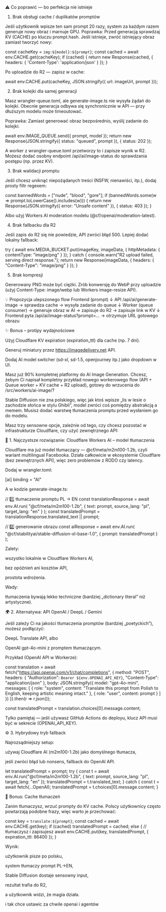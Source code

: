 ⚠️ Co poprawić — bo perfekcja nie istnieje
1. Brak obsługi cache / duplikatów promptów

Jeśli użytkownik wpisze ten sam prompt 20 razy, system za każdym razem generuje nowy obraz i marnuje GPU.
Poprawka:
Przed generacją sprawdzaj KV (CACHE) po kluczu prompt.hash.
Jeśli istnieje, zwróć istniejący obraz zamiast tworzyć nowy:

const cacheKey = `img:${model}:${prompt}`;
const cached = await env.CACHE.get(cacheKey);
if (cached) {
  return new Response(cached, { headers: { 'Content-Type': 'application/json' } });
}


Po uploadzie do R2 — zapisz w cache:

await env.CACHE.put(cacheKey, JSON.stringify({ url: imageUrl, prompt }));

2. Brak kolejki dla samej generacji

Masz wrangler-queue.toml, ale generate-image.ts nie wysyła żądań do kolejki.
Obecnie generacja odbywa się synchronicznie w API — przy dłuższym modelu może timeoutować.

Poprawka:
Zamiast generować obraz bezpośrednio, wyślij zadanie do kolejki:

await env.IMAGE_QUEUE.send({ prompt, model });
return new Response(JSON.stringify({ status: "queued", prompt }), { status: 202 });


A worker z wrangler-queue.toml przetworzy to i zapisze wynik w R2.
Możesz dodać osobny endpoint /api/ai/image-status do sprawdzania postępu (np. przez KV).

3. Brak walidacji promptu

Jeśli chcesz uniknąć niepożądanych treści (NSFW, nienawiści, itp.), dodaj prosty filtr regexem:

const bannedWords = ["nude", "blood", "gore"];
if (bannedWords.some(w => prompt.toLowerCase().includes(w))) {
  return new Response(JSON.stringify({ error: "Unsafe content" }), { status: 403 });
}


Albo użyj Workers AI moderation modelu (@cf/openai/moderation-latest).

4. Brak fallbacku dla R2

Jeśli zapis do R2 się nie powiedzie, API zwróci błąd 500.
Lepiej dodać lokalny fallback:

try {
  await env.MEDIA_BUCKET.put(imageKey, imageData, { httpMetadata: { contentType: "image/png" } });
} catch {
  console.warn("R2 upload failed, serving direct response.");
  return new Response(imageData, { headers: { "Content-Type": "image/png" } });
}

5. Brak kompresji

Generowany PNG może być ciężki.
Zrób konwersję do WebP przy uploadzie (użyj Content-Type: image/webp lub Workers image-resize API).

💡 Propozycja ulepszonego flow
Frontend (prompt) 
   ↓
API /api/ai/generate-image
   → sprawdza cache
   → wysyła zadanie do queue
   ↓
Worker (queue consumer)
   → generuje obraz w AI
   → zapisuje do R2
   → zapisuje link w KV
   ↓
Frontend pyta /api/ai/image-status?prompt=...
   → otrzymuje URL gotowego obrazu

✨ Bonus – protipy wydajnościowe

Użyj Cloudflare KV expiration (expiration_ttl) dla cache (np. 7 dni).

Generuj miniatury przez https://imagedelivery.net API.

Dodaj AI model switcher (sd-xl, sd-1.5, openjourney itp.) jako dropdown w UI.

Masz już 90% kompletnej platformy do AI Image Generation.
Chcesz, żebym Ci napisał kompletny przykład nowego workerowego flow (API + Queue worker + KV cache + R2 upload), gotowy do wrzucenia do /src/workers/ai-image/?

Stable Diffusion nie zna polskiego, więc jak ktoś wpisze „lis w lesie o zachodzie słońca w stylu Ghibli”, model zwróci coś pomiędzy abstrakcją a memem. Musisz dodać warstwę tłumaczenia promptu przed wysłaniem go do modelu.

Masz trzy sensowne opcje, zależnie od tego, czy chcesz pozostać w infrastrukturze Cloudflare, czy użyć zewnętrznego API:

🧩 1. Najczystsze rozwiązanie: Cloudflare Workers AI – model tłumaczenia

Cloudflare ma już model tłumaczący — @cf/meta/m2m100-1.2b, czyli wariant multilingual Facebooka.
Działa całkowicie w ekosystemie Cloudflare (bez zewnętrznych API), więc zero problemów z RODO czy latency.

Dodaj w wrangler.toml:

[ai]
binding = "AI"


A w kodzie generate-image.ts:

// 1️⃣ tłumaczenie promptu PL -> EN
const translationResponse = await env.AI.run(
  "@cf/meta/m2m100-1.2b",
  { text: prompt, source_lang: "pl", target_lang: "en" }
);
const translatedPrompt = translationResponse.translated_text || prompt;

// 2️⃣ generowanie obrazu
const aiResponse = await env.AI.run(
  "@cf/stabilityai/stable-diffusion-xl-base-1.0",
  { prompt: translatedPrompt }
);


Zalety:

wszystko lokalnie w Cloudflare Workers AI,

bez opóźnień ani kosztów API,

prostota wdrożenia.

Wady:

tłumaczenia bywają lekko techniczne (bardziej „dictionary literal” niż artystyczne).

🌍 2. Alternatywa: API OpenAI / DeepL / Gemini

Jeśli zależy Ci na jakości tłumaczenia promptów (bardziej „poetyckich”), możesz podłączyć:

DeepL Translate API, albo

OpenAI gpt-4o-mini z promptem tłumaczącym.

Przykład (OpenAI API w Workerze):

const translation = await fetch("https://api.openai.com/v1/chat/completions", {
  method: "POST",
  headers: {
    "Authorization": `Bearer ${env.OPENAI_API_KEY}`,
    "Content-Type": "application/json"
  },
  body: JSON.stringify({
    model: "gpt-4o-mini",
    messages: [
      { role: "system", content: "Translate this prompt from Polish to English, keeping artistic meaning intact." },
      { role: "user", content: prompt }
    ]
  })
}).then(r => r.json());

const translatedPrompt = translation.choices[0].message.content;


Tylko pamiętaj — jeśli używasz GitHub Actions do deployu, klucz API musi być w sekrecie (OPENAI_API_KEY).

⚙️ 3. Hybrydowy tryb fallback

Najrozsądniejszy setup:

używaj Cloudflare AI (m2m100-1.2b) jako domyślnego tłumacza,

jeśli zwróci błąd lub nonsens, fallback do OpenAI API.

let translatedPrompt = prompt;
try {
  const t = await env.AI.run("@cf/meta/m2m100-1.2b", {
    text: prompt, source_lang: "pl", target_lang: "en"
  });
  translatedPrompt = t.translated_text;
} catch {
  const t = await fetch(...OpenAI);
  translatedPrompt = t.choices[0].message.content;
}

🧠 Bonus: Cache tłumaczeń

Zanim tłumaczysz, wrzuć prompty do KV cache.
Polscy użytkownicy często powtarzają podobne frazy, więc warto je przechować:

const key = `translate:${prompt}`;
const cached = await env.CACHE.get(key);
if (cached) translatedPrompt = cached;
else {
  // tłumaczysz i zapisujesz
  await env.CACHE.put(key, translatedPrompt, { expiration_ttl: 86400 });
}


Wynik:

użytkownik pisze po polsku,

system tłumaczy prompt PL→EN,

Stable Diffusion dostaje sensowny input,

rezultat trafia do R2,

a użytkownik widzi, że magia działa.


i tak chce ustawic za chwile openai i agentów 
